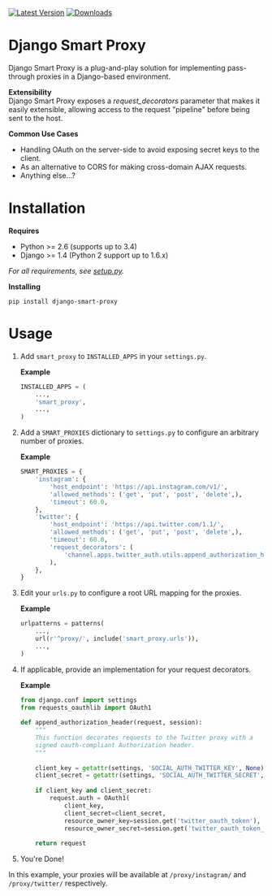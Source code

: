 [![Latest Version](https://pypip.in/version/django-smart-proxy/badge.svg)](https://pypi.python.org/pypi/django-smart-proxy/)
[![Downloads](https://pypip.in/download/django-smart-proxy/badge.svg)](https://pypi.python.org/pypi/django-smart-proxy/)

Django Smart Proxy
==================
Django Smart Proxy is a plug-and-play solution for implementing pass-through proxies in
a Django-based environment.

**Extensibility**<br/>
Django Smart Proxy exposes a *request_decorators* parameter that makes it easily
extensible, allowing access to the request "pipeline" before being sent to the host.

**Common Use Cases**
- Handling OAuth on the server-side to avoid exposing secret keys to the client.
- As an alternative to CORS for making cross-domain AJAX requests.
- Anything else...?


Installation
============
**Requires**
- Python >= 2.6 (supports up to 3.4)
- Django >= 1.4 (Python 2 support up to 1.6.x)

*For all requirements, see <a href="https://github.com/celerityweb/django-smart-proxy/blob/master/setup.py" target="_blank">setup.py</a>.*

**Installing**
```
pip install django-smart-proxy
```

Usage
=====
1. Add ```smart_proxy``` to ```INSTALLED_APPS``` in your ```settings.py```.
   
   **Example**
   ```python
   INSTALLED_APPS = (
       ...,
       'smart_proxy',
       ...,
   )
   ```

2. Add a ```SMART_PROXIES``` dictionary to ```settings.py``` to configure an arbitrary number of proxies.
   
   **Example**
   ```python
   SMART_PROXIES = {
       'instagram': {
           'host_endpoint': 'https://api.instagram.com/v1/',
           'allowed_methods': ('get', 'put', 'post', 'delete',),
           'timeout': 60.0,
       },
       'twitter': {
           'host_endpoint': 'https://api.twitter.com/1.1/',
           'allowed_methods': ('get', 'put', 'post', 'delete',),
           'timeout': 60.0,
           'request_decorators': (
               'channel.apps.twitter_auth.utils.append_authorization_header',
           ),
       },
   }
   ```
3. Edit your ```urls.py``` to configure a root URL mapping for the proxies.
   
   **Example**
   ```python
   urlpatterns = patterns(
       ...,
       url(r'^proxy/', include('smart_proxy.urls')),
       ...,
   )
   ```
4. If applicable, provide an implementation for your request decorators.

   **Example**
   ```python
   from django.conf import settings
   from requests_oauthlib import OAuth1
    
   def append_authorization_header(request, session):
       """
       This function decorates requests to the Twitter proxy with a
       signed oauth-compliant Authorization header.
       """
    
       client_key = getattr(settings, 'SOCIAL_AUTH_TWITTER_KEY', None)
       client_secret = getattr(settings, 'SOCIAL_AUTH_TWITTER_SECRET', None)
    
       if client_key and client_secret:
           request.auth = OAuth1(
               client_key,
               client_secret=client_secret,
               resource_owner_key=session.get('twitter_oauth_token'),
               resource_owner_secret=session.get('twitter_oauth_token_secret'))
    
       return request
   ```
5. You're Done!

In this example, your proxies will be available at ```/proxy/instagram/``` and ```/proxy/twitter/``` respectively.
